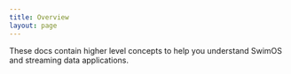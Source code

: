 ```yaml
---
title: Overview
layout: page
---
```


These docs contain higher level concepts to help you understand SwimOS and streaming data applications.